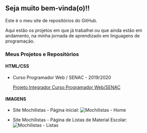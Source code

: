 ## Seja muito bem-vinda(o)!! 


Este é o meu site de repositórios do GitHub.

Aqui estão os projetos em que já trabalhei ou que ainda estão em andamento, na minha jornada de aprendizado em linguagens de programação.


### Meus Projetos e Repositórios



#### HTML/CSS

* Curso Programador Web / SENAC - 2019/2020
  
  [Projeto Integrador Curso Programador Web/SENAC](https://github.com/carloscurty/mochilistas.git)
 
  
 


#### IMAGENS

* Site Mochilistas - Página inicial:
![Mochilistas - Home](https://user-images.githubusercontent.com/68711113/164065044-ab156554-939b-45fb-a4e6-f9d54c2085d0.png)


* Site Mochilistas - Página de Listas de Material Escolar:
![Mochilistas - Listas](https://user-images.githubusercontent.com/68711113/164065054-dc8eba8f-d8db-418a-a1bc-e9f0e76c36f1.png)
~~~
